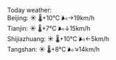 Today weather:  
Beijing: ☀️   🌡️+10°C 🌬️→19km/h  
Tianjin: ☀️   🌡️+7°C 🌬️↓15km/h  
Shijiazhuang: ☀️   🌡️+10°C 🌬️←5km/h  
Tangshan: ☀️   🌡️+8°C 🌬️↘14km/h  
